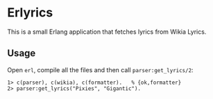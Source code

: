 Erlyrics
====
This is a small Erlang application that fetches lyrics from Wikia Lyrics.

Usage
---
Open `erl`, compile all the files and then call `parser:get_lyrics/2`:

    1> c(parser), c(wikia), c(formatter).   % {ok,formatter}
    2> parser:get_lyrics("Pixies", "Gigantic").

